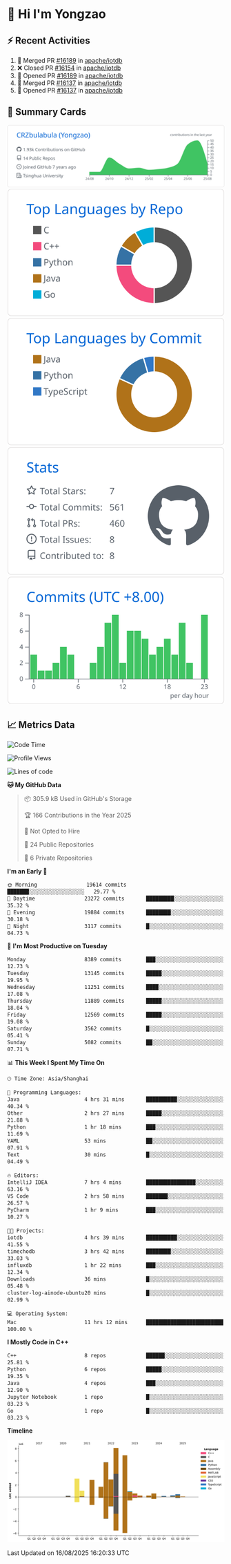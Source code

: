 # 👋 Hi I'm Yongzao

## ⚡ Recent Activities
<!--START_SECTION:activity-->
1. 🎉 Merged PR [#16189](https://github.com/apache/iotdb/pull/16189) in [apache/iotdb](https://github.com/apache/iotdb)
2. ❌ Closed PR [#16154](https://github.com/apache/iotdb/pull/16154) in [apache/iotdb](https://github.com/apache/iotdb)
3. 💪 Opened PR [#16189](https://github.com/apache/iotdb/pull/16189) in [apache/iotdb](https://github.com/apache/iotdb)
4. 🎉 Merged PR [#16137](https://github.com/apache/iotdb/pull/16137) in [apache/iotdb](https://github.com/apache/iotdb)
5. 💪 Opened PR [#16137](https://github.com/apache/iotdb/pull/16137) in [apache/iotdb](https://github.com/apache/iotdb)
<!--END_SECTION:activity-->

## 🎑 Summary Cards

[![](https://raw.githubusercontent.com/CRZbulabula/CRZbulabula/main/profile-summary-card-output/github/0-profile-details.svg)](https://github.com/vn7n24fzkq/github-profile-summary-cards)
[![](https://raw.githubusercontent.com/CRZbulabula/CRZbulabula/main/profile-summary-card-output/github/1-repos-per-language.svg)](https://github.com/vn7n24fzkq/github-profile-summary-cards) [![](https://raw.githubusercontent.com/CRZbulabula/CRZbulabula/main/profile-summary-card-output/github/2-most-commit-language.svg)](https://github.com/vn7n24fzkq/github-profile-summary-cards)
[![](https://raw.githubusercontent.com/CRZbulabula/CRZbulabula/main/profile-summary-card-output/github/3-stats.svg)](https://github.com/vn7n24fzkq/github-profile-summary-cards) [![](https://raw.githubusercontent.com/CRZbulabula/CRZbulabula/main/profile-summary-card-output/github/4-productive-time.svg)](https://github.com/vn7n24fzkq/github-profile-summary-cards)

## 📈 Metrics Data

<!--START_SECTION:waka-->
![Code Time](http://img.shields.io/badge/Code%20Time-1%2C129%20hrs%203%20mins-blue)

![Profile Views](http://img.shields.io/badge/Profile%20Views-0-blue)

![Lines of code](https://img.shields.io/badge/From%20Hello%20World%20I%27ve%20Written-35.8%20million%20lines%20of%20code-blue)

**🐱 My GitHub Data** 

> 📦 305.9 kB Used in GitHub's Storage 
 > 
> 🏆 166 Contributions in the Year 2025
 > 
> 🚫 Not Opted to Hire
 > 
> 📜 24 Public Repositories 
 > 
> 🔑 6 Private Repositories 
 > 
**I'm an Early 🐤** 

```text
🌞 Morning                19614 commits       ███████░░░░░░░░░░░░░░░░░░   29.77 % 
🌆 Daytime                23272 commits       █████████░░░░░░░░░░░░░░░░   35.32 % 
🌃 Evening                19884 commits       ████████░░░░░░░░░░░░░░░░░   30.18 % 
🌙 Night                  3117 commits        █░░░░░░░░░░░░░░░░░░░░░░░░   04.73 % 
```
📅 **I'm Most Productive on Tuesday** 

```text
Monday                   8389 commits        ███░░░░░░░░░░░░░░░░░░░░░░   12.73 % 
Tuesday                  13145 commits       █████░░░░░░░░░░░░░░░░░░░░   19.95 % 
Wednesday                11251 commits       ████░░░░░░░░░░░░░░░░░░░░░   17.08 % 
Thursday                 11889 commits       █████░░░░░░░░░░░░░░░░░░░░   18.04 % 
Friday                   12569 commits       █████░░░░░░░░░░░░░░░░░░░░   19.08 % 
Saturday                 3562 commits        █░░░░░░░░░░░░░░░░░░░░░░░░   05.41 % 
Sunday                   5082 commits        ██░░░░░░░░░░░░░░░░░░░░░░░   07.71 % 
```


📊 **This Week I Spent My Time On** 

```text
🕑︎ Time Zone: Asia/Shanghai

💬 Programming Languages: 
Java                     4 hrs 31 mins       ██████████░░░░░░░░░░░░░░░   40.34 % 
Other                    2 hrs 27 mins       █████░░░░░░░░░░░░░░░░░░░░   21.88 % 
Python                   1 hr 18 mins        ███░░░░░░░░░░░░░░░░░░░░░░   11.69 % 
YAML                     53 mins             ██░░░░░░░░░░░░░░░░░░░░░░░   07.91 % 
Text                     30 mins             █░░░░░░░░░░░░░░░░░░░░░░░░   04.49 % 

🔥 Editors: 
IntelliJ IDEA            7 hrs 4 mins        ████████████████░░░░░░░░░   63.16 % 
VS Code                  2 hrs 58 mins       ███████░░░░░░░░░░░░░░░░░░   26.57 % 
PyCharm                  1 hr 9 mins         ███░░░░░░░░░░░░░░░░░░░░░░   10.27 % 

🐱‍💻 Projects: 
iotdb                    4 hrs 39 mins       ██████████░░░░░░░░░░░░░░░   41.55 % 
timechodb                3 hrs 42 mins       ████████░░░░░░░░░░░░░░░░░   33.03 % 
influxdb                 1 hr 22 mins        ███░░░░░░░░░░░░░░░░░░░░░░   12.34 % 
Downloads                36 mins             █░░░░░░░░░░░░░░░░░░░░░░░░   05.48 % 
cluster-log-ainode-ubuntu20 mins             █░░░░░░░░░░░░░░░░░░░░░░░░   02.99 % 

💻 Operating System: 
Mac                      11 hrs 12 mins      █████████████████████████   100.00 % 
```

**I Mostly Code in C++** 

```text
C++                      8 repos             ██████░░░░░░░░░░░░░░░░░░░   25.81 % 
Python                   6 repos             █████░░░░░░░░░░░░░░░░░░░░   19.35 % 
Java                     4 repos             ███░░░░░░░░░░░░░░░░░░░░░░   12.90 % 
Jupyter Notebook         1 repo              █░░░░░░░░░░░░░░░░░░░░░░░░   03.23 % 
Go                       1 repo              █░░░░░░░░░░░░░░░░░░░░░░░░   03.23 % 
```



**Timeline**

![Lines of Code chart](https://raw.githubusercontent.com/CRZbulabula/CRZbulabula/main/assets/bar_graph.png)


 Last Updated on 16/08/2025 16:20:33 UTC
<!--END_SECTION:waka-->

